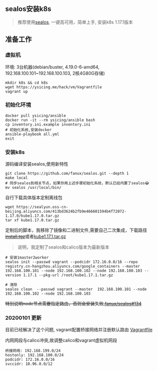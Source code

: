 ## sealos安装k8s

> 推荐使用[sealos](https://github.com/fanux/sealos), 一键高可用，简单上手, 安装k8s 1.17.1版本

## 准备工作

### 虚拟机

环境: 3台机器(debian/buster, 4.19.0-6-amd64, 192.168.100.101~192.168.100.103, 2核4G80G存储)

```
mkdir k8s && cd k8s
wget https://ysicing.me/hack/vm/Vagrantfile
vagrant up
```

### 初始化环境

```
docker pull ysicing/ansible
docker run -it --rm ysicing/ansible bash
cp inventory.ini.example inventory.ini
# 初始化系统,安装docker
ansible-playbook all.yml
exit
```

### 安装k8s

源码编译安装sealos,使用新特性

```
git clone https://github.com/fanux/sealos.git --depth 1
make local
# 同步sealos到相关节点，如果你用上述步骤初始化系统，默认已经内置了sealos😂
mv sealos /usr/local/bin/
```


自行下载具体版本定制离线包

```
wget https://sealyun.oss-cn-beijing.aliyuncs.com/413bd3624b2fb9e466601594b4f72072-1.17.0/kube1.17.0.tar.gz
tar xf kube1.17.0.tar.gz
```

定制后的脚本，我移除了镜像和二进制文件,需要自己二次集成，下载路径<del>[install.tgz](/hack/sealos/install.tgz)</del>或者[kube1.17.1.tar.gz](/hack/vm/)

> 说明，我定制了sealos和calico版本为最新版本

```
# 安装1master2worker
sealos init --passwd vagrant --podcidr 172.16.0.0/16 --repo registry.cn-hangzhou.aliyuncs.com/google_containers --master  192.168.100.101 --node 192.168.100.102 --node 192.168.100.103 --version 1.17.1 --pkg-url /root/kube1.17.1.tar.gz

# 清除
sealos clean  --passwd vagrant --master  192.168.100.101 --node 192.168.100.102 --node 192.168.100.103
```

<del>特别说明node节点需要指定路由，否则会安装失败,[fanux/sealos#134](https://github.com/fanux/sealos/issues/134)</del>

### 20200101 更新 

目前已经解决了这个问题, vagrant配置桥接网络并注册默认路由 [Vagrantfile](https://ysicing.me/hack/vm/Vagrantfile)

内网网段与calico冲突,故调整calico和vagrant虚拟机网段

```
桥接网络: 192.168.199.0/24
hostonly: 192.168.100.0/24
podcidr: 172.16.0.0/16
svccidr: 10.96.0.0/12
```